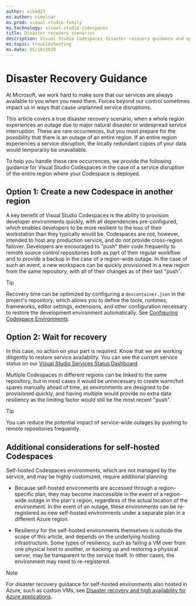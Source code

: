 ```yaml
---
author: nikmd23
ms.author: nimolnar
ms.prod: visual-studio-family
ms.technology: visual-studio-codespaces
title: Disaster recovery scenarios
description: Visual Studio Codespaces disaster recovery guidance and options.
ms.topic: troubleshooting
ms.date: 05/10/2020
---
```


# Disaster Recovery Guidance

At Microsoft, we work hard to make sure that our services are always available to you when you need them. Forces beyond our control sometimes impact us in ways that cause unplanned service disruptions.

This article covers a true disaster recovery scenario, when a whole region experiences an outage due to major natural disaster or widespread service interruption. These are rare occurrences, but you must prepare for the possibility that there is an outage of an entire region. If an entire region experiences a service disruption, the locally redundant copies of your data would temporarily be unavailable.

To help you handle these rare occurrences, we provide the following guidance for Visual Studio Codespaces in the case of a service disruption of the entire region where your Codespace is deployed.

## Option 1: Create a new Codespace in another region

A key benefit of Visual Studio Codespaces is the ability to provision developer environments quickly, with all dependencies pre-configured, which enables developers to be more resilient to the loss of their workstation than they typically would be. Codespaces are not, however, intended to host any production service, and do not provide cross-region failover. Developers are encouraged to "push" their code frequently to remote source control repositories both as part of their regular workflow and to provide a backup in the case of a region-wide outage. In the case of such an event, a new workspace can be quickly provisioned in a new region from the same repository, with all of their changes as of their last "push".

>[!TIP]
> Recovery time can be optimized by configuring a `devcontainer.json` in the project's repository, which allows
> you to define the tools, runtimes, frameworks, editor settings, extensions, and other configuration necessary to restore the development environment automatically. See [Configuring Codespace Environments](../reference/configuring.md).

## Option 2: Wait for recovery

In this case, no action on your part is required. Know that we are working diligently to restore service availability. You can see the current service status on our [Visual Studio Services Status Dashboard](https://vsstatus.visualstudio.com/).

Multiple Codespaces in different regions can be linked to the same repository, but in most cases it would be unnecessary to create warm/hot spares manually ahead of time, as environments are designed to be provisioned quickly, and having multiple would provide no extra data resiliency as the limiting factor would still be the most recent "push".

>[!TIP]
> You can reduce the potential impact of service-wide outages by pushing to remote repositories frequently.

## Additional considerations for self-hosted Codespaces

Self-hosted Codespaces environments, which are not managed by the service, and may be highly customized, require additional planning:

* Because self-hosted environments are accessed through a region-specific plan, they may become inaccessible in the event of a region-wide outage in the plan's region, regardless of the actual location of the environment. In the event of an outage, these environments can be re-registered as new self-hosted environments under a separate plan in a different Azure region.

* Resiliency for the self-hosted environments themselves is outside the scope of this article, and depends on the underlying hosting infrastructure. Some types of resiliency, such as failing a VM over from one physical host to another, or backing up and restoring a physical server, may be transparent to the service itself. In other cases, the environment may need to re-registered.

> [!NOTE]
> For disaster recovery guidance for self-hosted environments also hosted in Azure, such as custom VMs, see [Disaster recovery and high availability for Azure applications](https://docs.microsoft.com/azure/architecture/resiliency/recovery-loss-azure-region).
